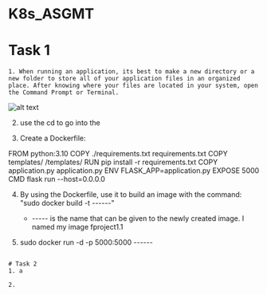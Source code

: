 # K8s_ASGMT

# Task 1
```
1. When running an application, its best to make a new directory or a new folder to store all of your application files in an organized place. After knowing where your files are located in your system, open the Command Prompt or Terminal.
```

![alt text](https://github.com/AndrewDass1/K8s_ASGMT/12.png?raw=true)

2. use the cd to go into the 
 
3. Create a Dockerfile:

FROM python:3.10
COPY ./requirements.txt requirements.txt
COPY templates/ /templates/
RUN pip install -r requirements.txt
COPY application.py application.py
ENV FLASK_APP=application.py
EXPOSE 5000
CMD flask run --host=0.0.0.0

4. By using the Dockerfile, use it to build an image with the command:
    "sudo docker build -t ------" 
   * ----- is the name that can be given to the newly created image. I named my image fproject1.1
    
    
5. sudo docker run -d -p 5000:5000 ------ 

```

# Task 2
1. a

2.

